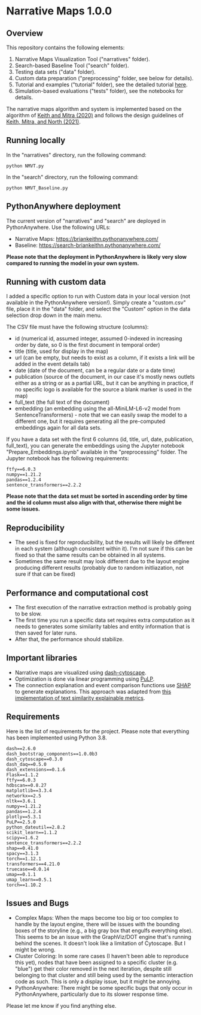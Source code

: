 # Narrative Maps 1.0.0
## Overview
This repository contains the following elements:

1. Narrative Maps Visualization Tool ("narratives" folder).
2. Search-based Baseline Tool ("search" folder).
3. Testing data sets ("data" folder).
4. Custom data preparation ("preprocessing" folder, see below for details).
5. Tutorial and examples ("tutorial" folder), see the detailed tutorial [here](https://github.com/briankeithn/narrative-maps/blob/main/tutorial/TUTORIAL.md).
6. Simulation-based evaluations ("tests" folder), see the notebooks for details.

The narrative maps algorithm and system is implemented based on the algorithm of [Keith and Mitra (2020)](https://dl.acm.org/doi/abs/10.1145/3432927) and follows the design guidelines of [Keith, Mitra, and North (2021)](https://journals.sagepub.com/doi/abs/10.1177/14738716221079593).

## Running locally
In the "narratives" directory, run the following command:
```
python NMVT.py
```
In the "search" directory, run the following command:
```
python NMVT_Baseline.py
```
## PythonAnywhere deployment
The current version of "narratives" and "search" are deployed in PythonAnywhere. Use the following URLs:
- Narrative Maps: https://briankeithn.pythonanywhere.com/
- Baseline: https://search-briankeithn.pythonanywhere.com/

**Please note that the deployment in PythonAnywhere is likely very slow compared to running the model in your own system.**

## Running with custom data
I added a specific option to run with Custom data in your local version (not available in the PythonAnywhere version!). Simply create a "custom.csv" file, place it in the "data" folder, and select the "Custom" option in the data selection drop down in the main menu.

The CSV file must have the following structure (columns):
- id (numerical id, assumed integer, assumed 0-indexed in increasing order by date, so 0 is the first document in temporal order)
- title (title, used for display in the map)
- url (can be empty, but needs to exist as a column, if it exists a link will be added in the event details tab)
- date (date of the document, can be a regular date or a date time)
- publication (source of the document, in our case it's mostly news outlets either as a string or as a partial URL, but it can be anything in practice, if no specific logo is available for the source a blank marker is used in the map)
- full_text (the full text of the document)
- embedding (an embedding using the all-MiniLM-L6-v2 model from SentenceTransformers) - note that we can easily swap the model to a different one, but it requires generating all the pre-computed embeddings again for all data sets.

If you have a data set with the first 6 columns (id, title, url, date, publication, full_text), you can generate the embeddings using the Jupyter notebook "Prepare_Embeddings.ipynb" available in the "preprocessing" folder. The Jupyter notebook has the following requirements:
```
ftfy==6.0.3
numpy==1.21.2
pandas==1.2.4
sentence_transformers==2.2.2
```

**Please note that the data set must be sorted in ascending order by time and the id column must also align with that, otherwise there might be some issues.**

## Reproducibility
- The seed is fixed for reproducibility, but the results will likely be different in each system (although consistent within it). I'm not sure if this can be fixed so that the same results can be obtained in all systems.
- Sometimes the same result may look different due to the layout engine producing different results (probably due to random initliazation, not sure if that can be fixed)

## Performance and computational cost
- The first execution of the narrative extraction method is probably going to be slow.
- The first time you run a specific data set requires extra computation as it needs to generates some similarity tables and entity information that is then saved for later runs.
- After that, the performance should stabilize.

## Important libraries
- Narrative maps are visualized using [dash-cytoscape](https://github.com/plotly/dash-cytoscape).
- Optimization is done via linear programming using [PuLP](https://github.com/coin-or/pulp).
- The connection explanation and event comparison functions use [SHAP](https://github.com/slundberg/shap) to generate explanations. This approach was adapted from [this implementation of text similarity explainable metrics](https://github.com/yg211/explainable-metrics). 

## Requirements
Here is the list of requirements for the project. Please note that everything has been implemented using Python 3.8.
```
dash==2.6.0
dash_bootstrap_components==1.0.0b3
dash_cytoscape==0.3.0
dash_daq==0.5.0
dash_extensions==0.1.6
Flask==1.1.2
ftfy==6.0.3
hdbscan==0.8.27
matplotlib==3.3.4
networkx==2.5
nltk==3.6.1
numpy==1.21.2
pandas==1.2.4
plotly==5.3.1
PuLP==2.5.0
python_dateutil==2.8.2
scikit_learn==1.1.2
scipy==1.6.2
sentence_transformers==2.2.2
shap==0.41.0
spacy==3.1.3
torch==1.12.1
transformers==4.21.0
truecase==0.0.14
umap==0.1.1
umap_learn==0.5.1
torch==1.10.2
```

## Issues and Bugs
- Complex Maps: When the maps become too big or too complex to handle by the layout engine, there will be issues with the bounding boxes of the storyline (e.g., a big gray box that engulfs everything else). This seems to be an issue with the GraphViz/DOT engine that's running behind the scenes. It doesn't look like a limitation of Cytoscape. But I might be wrong.
- Cluster Coloring: In some rare cases (I haven't been able to reproduce this yet), nodes that have been assigned to a specific cluster (e.g. "blue") get their color removed in the next iteration, despite still belonging to that cluster and still being used by the semantic interaction code as such. This is only a display issue, but it might be annoying.
- PythonAnywhere: There might be some specific bugs that only occur in PythonAnywhere, particularly due to its slower response time. 

Please let me know if you find anything else. 
